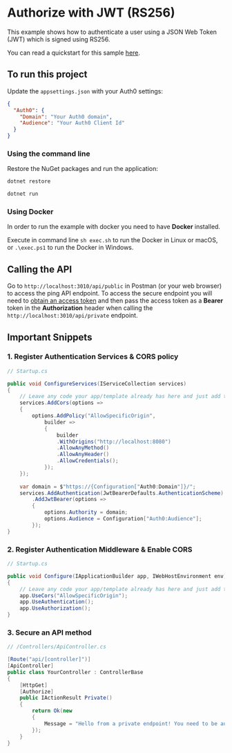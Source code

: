 # Authorize with JWT (RS256)

This example shows how to authenticate a user using a JSON Web Token (JWT) which is signed using RS256.

You can read a quickstart for this sample [here](https://auth0.com/docs/quickstart/backend/aspnet-core-webapi/01-authorization). 

## To run this project

Update the `appsettings.json` with your Auth0 settings:

```json
{
  "Auth0": {
    "Domain": "Your Auth0 domain",
    "Audience": "Your Auth0 Client Id"
  } 
}
```

### Using the command line

Restore the NuGet packages and run the application:

```bash
dotnet restore

dotnet run
```

### Using Docker

In order to run the example with docker you need to have **Docker** installed.

Execute in command line `sh exec.sh` to run the Docker in Linux or macOS, or `.\exec.ps1` to run the Docker in Windows.

## Calling the API

Go to `http://localhost:3010/api/public` in Postman (or your web browser) to access the ping API endpoint. To access the secure endpoint you will need to [obtain an access token](https://auth0.com/docs/tokens/access-token#how-to-get-an-access-token) and then pass the access token as a **Bearer** token in the **Authorization** header when calling the `http://localhost:3010/api/private` endpoint.

## Important Snippets

### 1. Register Authentication Services & CORS policy

```csharp
// Startup.cs

public void ConfigureServices(IServiceCollection services)
{
    // Leave any code your app/template already has here and just add these lines:
    services.AddCors(options =>
	{
		options.AddPolicy("AllowSpecificOrigin",
			builder =>
			{
				builder
				.WithOrigins("http://localhost:8080")
				.AllowAnyMethod()
				.AllowAnyHeader()
				.AllowCredentials();
			});
	});
	
    var domain = $"https://{Configuration["Auth0:Domain"]}/";
    services.AddAuthentication(JwtBearerDefaults.AuthenticationScheme)
		.AddJwtBearer(options =>
		{
			options.Authority = domain;
			options.Audience = Configuration["Auth0:Audience"];
		});
}
```

### 2. Register Authentication Middleware & Enable CORS

```csharp
// Startup.cs

public void Configure(IApplicationBuilder app, IWebHostEnvironment env)
{
    // Leave any code your app/template already has here and just add the line:
    app.UseCors("AllowSpecificOrigin");
	app.UseAuthentication();
	app.UseAuthorization();
}
```

### 3. Secure an API method

```csharp
// /Controllers/ApiController.cs

[Route("api/[controller]")]
[ApiController]
public class YourController : ControllerBase
{
    [HttpGet]
    [Authorize]
    public IActionResult Private()
    {
        return Ok(new
        {
            Message = "Hello from a private endpoint! You need to be authenticated to see this."
        });
    }
}
```
